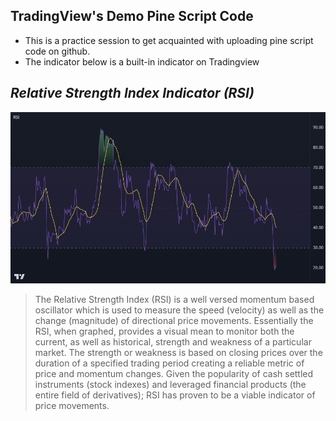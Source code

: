 ## TradingView's Demo Pine Script Code

* This is a practice session to get acquainted with uploading pine script code on github.
* The indicator below is a built-in indicator on Tradingview

## **_Relative Strength Index Indicator (RSI)_**

![Relative Strength Image](RSI.png)

> The Relative Strength Index (RSI) is a well versed momentum based oscillator which is used to measure the speed (velocity) as well as the change (magnitude) of directional price movements. Essentially the RSI, when graphed, provides a visual mean to monitor both the current, as well as historical, strength and weakness of a particular market. The strength or weakness is based on closing prices over the duration of a specified trading period creating a reliable metric of price and momentum changes. Given the popularity of cash settled instruments (stock indexes) and leveraged financial products (the entire field of derivatives); RSI has proven to be a viable indicator of price movements.
